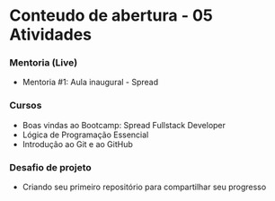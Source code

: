 # Conteudo de abertura - 05 Atividades

### Mentoria (Live)
 * Mentoria #1: Aula inaugural - Spread

### Cursos
 * Boas vindas ao Bootcamp: Spread Fullstack Developer
 * Lógica de Programação Essencial
 * Introdução ao Git e ao GitHub

### Desafio de projeto
 * Criando seu primeiro repositório para compartilhar seu progresso

